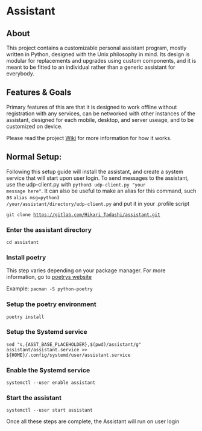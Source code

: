 # Assistant

## About

This project contains a customizable personal assistant program, mostly written in Python, designed with the Unix philosophy in mind. Its design is modular for replacements and upgrades using custom components, and it is meant to be fitted to an individual rather than a generic assistant for everybody. 

## Features & Goals 

Primary features of this are that it is designed to work offline without registration with any services, can be networked with other instances of the assistant, designed for each mobile, desktop, and server useage, and to be customized on device.

Please read the project [Wiki](https://gitlab.com/Hikari_Tadashi/assistant/-/wikis/home) for more information for how it works.


## Normal Setup:
Following this setup guide will install the assistant, and create a system service that will start upon user login. To send messages to the assistant, use the udp-client.py with <code>python3 udp-client.py "your message here"</code>. It can also be useful to make an alias for this command, such as <code>alias msg=python3 /your/assistant/directory/udp-client.py</code> and put it in your .profile script

<code>git clone https://gitlab.com/Hikari_Tadashi/assistant.git</code>

### Enter the assistant directory

<code>cd assistant</code>

### Install poetry 

This step varies depending on your package manager. For more information, go to [poetrys website](https://python-poetry.org/docs/#installation)

Example: <code>pacman -S python-poetry</code>

### Setup the poetry environment

<code>poetry install</code>

### Setup the Systemd service

<code>sed "s,{ASST_BASE_PLACEHOLDER},$(pwd)/assistant/g" assistant/assistant.service >> ${HOME}/.config/systemd/user/assistant.service</code>

### Enable the Systemd service

<code>systemctl --user enable assistant</code>

### Start the assistant

<code>systemctl --user start assistant</code>

Once all these steps are complete, the Assistant will run on user login